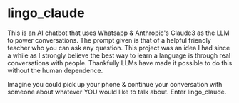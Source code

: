# lingo_claude

This is an AI chatbot that uses Whatsapp & Anthropic's Claude3 as the LLM to power conversations. The prompt given is that of a helpful friendly teacher who you can ask any question.
This project was an idea I had since a while as I strongly believe the best way to learn a language is through real conversations with people. Thankfully LLMs have made it possible to do this without the human dependence.

Imagine you could pick up your phone & continue your conversation with someone about whatever YOU would like to talk about. Enter lingo_claude.
